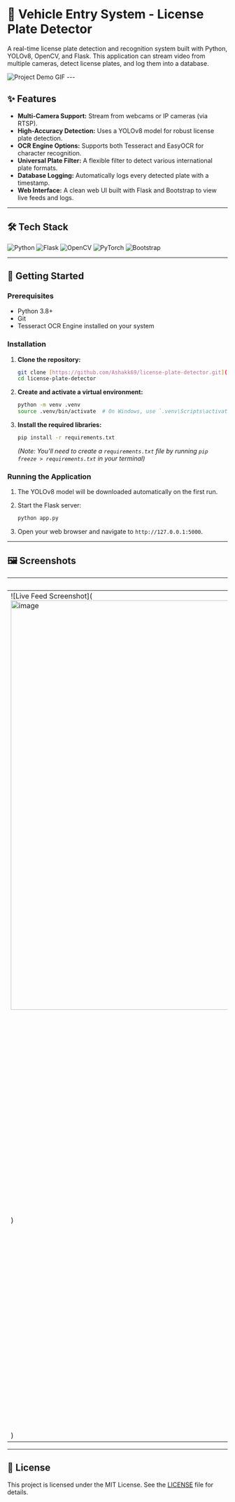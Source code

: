 # 🚗 Vehicle Entry System - License Plate Detector

A real-time license plate detection and recognition system built with Python, YOLOv8, OpenCV, and Flask. This application can stream video from multiple cameras, detect license plates, and log them into a database.

![Project Demo GIF](link_to_your_gif.gif)  ---

## ✨ Features

-   **Multi-Camera Support:** Stream from webcams or IP cameras (via RTSP).
-   **High-Accuracy Detection:** Uses a YOLOv8 model for robust license plate detection.
-   **OCR Engine Options:** Supports both Tesseract and EasyOCR for character recognition.
-   **Universal Plate Filter:** A flexible filter to detect various international plate formats.
-   **Database Logging:** Automatically logs every detected plate with a timestamp.
-   **Web Interface:** A clean web UI built with Flask and Bootstrap to view live feeds and logs.

---

## 🛠️ Tech Stack

![Python](https://img.shields.io/badge/python-3670A0?style=for-the-badge&logo=python&logoColor=ffdd54)
![Flask](https://img.shields.io/badge/flask-%23000.svg?style=for-the-badge&logo=flask&logoColor=white)
![OpenCV](https://img.shields.io/badge/opencv-%235C3EE8.svg?style=for-the-badge&logo=opencv&logoColor=white)
![PyTorch](https://img.shields.io/badge/PyTorch-%23EE4C2C.svg?style=for-the-badge&logo=PyTorch&logoColor=white)
![Bootstrap](https://img.shields.io/badge/bootstrap-%238511FA.svg?style=for-the-badge&logo=bootstrap&logoColor=white)

---

## 🚀 Getting Started

### Prerequisites

-   Python 3.8+
-   Git
-   Tesseract OCR Engine installed on your system

### Installation

1.  **Clone the repository:**
    ```bash
    git clone [https://github.com/Ashakk69/license-plate-detector.git](https://github.com/Ashakk69/license-plate-detector.git)
    cd license-plate-detector
    ```

2.  **Create and activate a virtual environment:**
    ```bash
    python -m venv .venv
    source .venv/bin/activate  # On Windows, use `.venv\Scripts\activate`
    ```

3.  **Install the required libraries:**
    ```bash
    pip install -r requirements.txt
    ```
    *(Note: You'll need to create a `requirements.txt` file by running `pip freeze > requirements.txt` in your terminal)*

### Running the Application

1.  The YOLOv8 model will be downloaded automatically on the first run.

2.  Start the Flask server:
    ```bash
    python app.py
    ```

3.  Open your web browser and navigate to `http://127.0.0.1:5000`.

---

## 🖼️ Screenshots

| Live Feed                                   | Detection Logs                                |
| ------------------------------------------- | --------------------------------------------- |
| ![Live Feed Screenshot](<img width="1916" height="936" alt="image" src="https://github.com/user-attachments/assets/7ce122d2-3af0-49b1-9491-b565dde7feb6" />
) | ![Logs Screenshot](<img width="1907" height="931" alt="image" src="https://github.com/user-attachments/assets/8c431859-6882-42fd-a211-9d8d392bb830" />
) |
---

## 📄 License

This project is licensed under the MIT License. See the [LICENSE](LICENSE) file for details.
